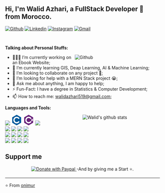 <!-- Your title -->
## Hi, I'm Walid Azhari, a FullStack Developer 🚀 from Morocco.

<!-- Your badges
You can use the website to generate badges: https://shields.io/
-->

[![Github](https://img.shields.io/badge/-Github-000?style=flat&logo=Github&logoColor=white)](https://github.com/walid-az7)
[![Linkedin](https://img.shields.io/badge/-LinkedIn-blue?style=flat&logo=Linkedin&logoColor=white)](https://www.linkedin.com/in/walid-azhari-509ba61a5/)
[![Instagram](https://img.shields.io/badge/-Instagram-c13584?style=flat&labelColor=c13584&logo=instagram&logoColor=white)](https://www.instagram.com/walid.azhari_2000/)
[![Gmail](https://img.shields.io/badge/-Gmail-c14438?style=flat&logo=Gmail&logoColor=white)](mailto:walidazhari519@gmail.com)

&nbsp;

<!-- Talking about you -->
**Talking about Personal Stuffs:**

<!-- Any image aligned to the right. Beware the width -->
<img width="55%" align="right" alt="Github" src="https://raw.githubusercontent.com/onimur/.github/master/.resources/git-header.svg" />

- 👨🏽‍💻 I’m currently working on an Ebook Website;
- 🌱 I’m currently learning GIS, Deap Learning, AI & Machine Learning;
- 👯 I’m looking to collaborate on any project 🤝;
- 🤔 I’m looking for help with a MERN Stack project 😭;
- 💬 Ask me about anything, I am happy to help;
- ⚡️ Fun-Fact: I have a degree in Statistics & Computer Development;
- 📫 How to reach me: walidazhari519@gmail.com;

**Languages and Tools:** 

<!-- Your github readme stats
You can use this api: https://github.com/walid-az7/github-readme-stats
-->
<p>
  <a href="https://github.com/onimur/handle-path-oz">
    <img width="50%" align="right" alt="Walid's github stats" src="https://github-readme-stats.vercel.app/api?username=walid-az7&show_icons=true&hide_border=true" />
  </a>
  
  <!-- Your languages and tools. Be careful with the alignment. 
  You can use this sites to get logos: https://www.vectorlogo.zone or https://simpleicons.org/
  -->
  <code><img width="10%" src="https://www.vectorlogo.zone/logos/javascript/javascript-ar21.svg"></code>
  <code><img width="7%" src="https://github.com/devicons/devicon/blob/master/icons/c/c-plain.svg"></code>
  <code><img width="7%" src="https://github.com/devicons/devicon/blob/master/icons/csharp/csharp-plain.svg"></code>
  <code><img width="10%" src="https://www.vectorlogo.zone/logos/r-project/r-project-ar21.svg"></code>
  <br />
  <code><img width="10%" src="https://www.vectorlogo.zone/logos/reactjs/reactjs-ar21.svg"></code>
  <code><img width="10%" src="https://www.vectorlogo.zone/logos/nodejs/nodejs-ar21.svg"></code>
  <code><img width="10%" src="https://www.vectorlogo.zone/logos/expressjs/expressjs-ar21.svg"></code>
  <code><img width="10%" src="https://www.vectorlogo.zone/logos/php/php-ar21.svg"></code>
  <br />
  <code><img width="10%" src="https://www.vectorlogo.zone/logos/mysql/mysql-ar21.svg"></code>
  <code><img width="10%" src="https://www.vectorlogo.zone/logos/sqlite/sqlite-ar21.svg"></code>
  <code><img width="10%" src="https://www.vectorlogo.zone/logos/mongodb/mongodb-ar21.svg"></code>
  <code><img width="10%" src="https://www.vectorlogo.zone/logos/postgresql/postgresql-ar21.svg"></code>
  <br />
  <code><img width="10%" src="https://www.vectorlogo.zone/logos/git-scm/git-scm-ar21.svg"></code>
  <code><img width="10%" src="https://www.vectorlogo.zone/logos/github/github-ar21.svg"></code>
  <code><img width="10%" src="https://www.vectorlogo.zone/logos/visualstudio_code/visualstudio_code-ar21.svg"></code>
  <code><img width="10%" src="https://www.vectorlogo.zone/logos/dotnet/dotnet-ar21.svg"></code>
</p>

## Support me
<!-- Your support, if you have it 
I created these images, feel free to use them.
-->
<p align="center">
  <a href="https://paypal.me/walidazhari?country.x=MA&locale.x=fr_XC" target="_blank">
      <img width="18%" alt="Donate with Paypal" src="https://raw.githubusercontent.com/onimur/.github/master/.resources/support-paypal.png"/>
  </a>
  -And by giving me a Start ⭐️.
</p>

---

<!-- This readme was created by Murillo Comino - https://github.com/onimur -->
⭐️ From [onimur](https://github.com/onimur)
